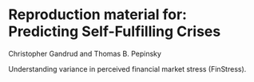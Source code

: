 # Reproduction material for: Predicting Self-Fulfilling Crises

Christopher Gandrud and Thomas B. Pepinsky

Understanding variance in perceived financial market stress (FinStress).
